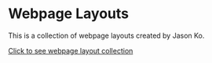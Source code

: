# Webpage Layouts

This is a collection of webpage layouts created by Jason Ko.

[Click to see webpage layout collection](https://jekb2019.github.io/webpage_layouts/navigator/navigator.html)
